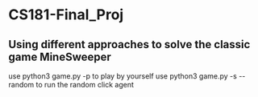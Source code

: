 # CS181-Final_Proj
## Using different approaches to solve the classic game MineSweeper

use python3 game.py -p to play by yourself
use python3 game.py -s --random to run the random click agent
